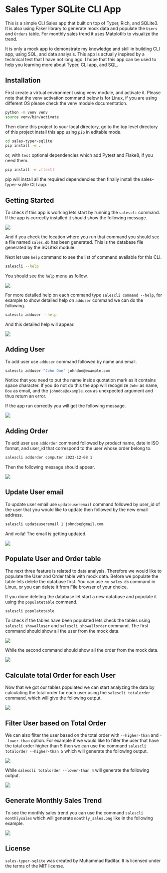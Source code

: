 # Sales Typer SQLite CLI App

This is a simple CLI Sales app that built on top of Typer, Rich, and SQLite3. It is also using Faker library to generate mock data and populate the `Users` and `Orders` table. For monthly sales trend it uses Matplotlib to visualize the trend.

It is only a mock app to demonstrate my knowledge and skill in building CLI app, using SQL, and data analysis. This app is actually inspired by a technical test that I have not long ago. I hope that this app can be used to help you learning more about Typer, CLI app, and SQL.

## Installation

First create a virtual environment using venv module, and activate it. Please note that the venv activation command below is for Linux, if you are using different OS please check the venv module documentation.

```bash
python -m venv venv
source venv/bin/activate
```

Then clone this project to your local directory, go to the top level directory of this project install this app using `pip` in editable mode.

```bash
cd sales-typer-sqlite
pip install -e .
```

or, with `test` optional dependencies which add Pytest and Flake8, if you need them.

```bash
pip install -e .[test]
```

pip will install all the required dependencies then finally install the sales-typer-sqlite CLI app.

## Getting Started

To check if this app is working lets start by running the `salescli` command. If the app is correctly installed it should show the following message.

![](docs/salescli.png)

And if you check the location where you run that command you should see a file named `sales.db` has been generated. This is the database file generated by the SQLite3 module.

Next let use `help` command to see the list of command available for this CLI.

```bash
salescli --help
```
You should see the `help` menu as follow.

![](docs/salescli_help_menu.png)

For more detailed help on each command type `salescli command --help`, for example to show detailed help on `adduser` command we can do the following.

```bash
salescli adduser --help
```

And this detailed help will appear.

![](docs/salescli_adduser_help.png)

## Adding User

To add user use `adduser` command followed by name and email.

```bash
salescli adduser "John Doe" johndoe@example.com
```

Notice that you need to put the name inside quotation mark as it contains space character. If you do not do this the app will recognize `John` as name, `Doe` as email, and the `johndoe@example.com` as unexpected argument and thus return an error.

If the app run correctly you will get the following message.

![](docs/salescli_adduser_johndoe.png)

## Adding Order

To add user use `addorder` command followed by product name, date in ISO format, and user_id that correspond to the user whose order belong to.

```bash
salescli addorder computer 2023-12-08 1
```

Then the following message should appear.

![](docs/salescli_addorder_computer.png)

## Update User email

To update user email use `updateuseremail` command followed by user_id of the user that you would like to update then followed by the new email address.

```bash
salescli updateuseremail 1 johndoe@gmail.com
```

And voila! The email is getting updated.

![](docs/salescli_updateuseremail.png)

## Populate User and Order table

The next three feature is related to data analysis. Therefore we would like to populate the User and Order table with mock data. Before we populate the table lets delete the database first. You can use `rm sales.db` command in Linux, or you can delete it from File browser of your choice.

If you done deleting the database let start a new database and populate it using the `populatetable` command.

```bash
salescli populatetable
```

To check if the tables have been populated lets check the tables using `salescli showalluser` and `salescli showallorder` command. The first command should show all the user from the mock data.

![](docs/salescli_alluser.png)

While the second command should show all the order from the mock data.

![](docs/salescli_allorder.png)

## Calculate total Order for each User

Now that we got our tables populated we can start analyzing the data by calculating the total order for each user using the `salescli totalorder` command, which will give the following output.

![](docs/salescli_totalorder_peruser.png)

## Filter User based on Total Order

We can also filter the user based on the total order with `--higher-than` and `--lower-than` option. For example if we would like to filter the user that have the total order higher than 5 then we can use the command `salescli totalorder --higher-than 5` which will generate the following output.

![](docs/salescli_totalorder_higher5.png)

While `salescli totalorder --lower-than 4` will generate the following output.

![](docs/salescli_totalorder_lower4.png)

## Generate Monthly Sales Trend

To see the monthly sales trend you can use the command `salescli monthlysales` which will generate `monthly_sales.png` like in the following example.

![](docs/monthly_sales_example.png)

## License

`sales-typer-sqlite` was created by Muhammad Radifar. It is licensed under the terms of the MIT license.